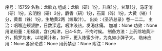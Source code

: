 序号：15759
名称：龙脑丸
组成：龙脑（研）1分，升麻1分，甘草1分，马牙消（研）1分，玄明粉（研）3分，麝香（研）1分，石膏（碎）1分，大黄（锉）1分，黄耆（锉）1分，生地黄2两（绞取汁）。
出处：《圣济总录》卷一二二。
主治：咽喉连颊颔肿，日数深远，咽津液热，发渴疼痛。
加减：None
功效：None
用法用量：用绵裹，含化咽津，日4-5次，不拘时候。
制备方法：上药除地黄汁外，捣罗为末，以地黄汁和，如干，更入炼蜜少许，为丸如小弹子大。
临床应用：None
各家论述：None
用药禁忌：None
附注：None
